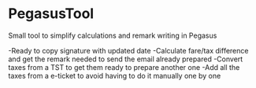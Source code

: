 # PegasusTool
Small tool to simplify calculations and remark writing in Pegasus

-Ready to copy signature with updated date
-Calculate fare/tax difference and get the remark needed to send the email already prepared
-Convert taxes from a TST to get them ready to prepare another one
-Add all the taxes from a e-ticket to avoid having to do it manually one by one
